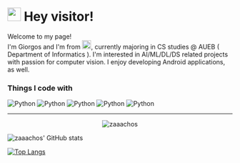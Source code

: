 <h1><img src="https://emojis.slackmojis.com/emojis/images/1643515023/10521/meow_code.gif?1643515023" width="30"/> Hey visitor!</h1>


<p>Welcome to my page! </br> I'm Giorgos and I'm from <img src="https://emojipedia-us.s3.dualstack.us-west-1.amazonaws.com/thumbs/160/google/313/flag-greece_1f1ec-1f1f7.png" width="20"/>, currently majoring in CS studies @ AUEB ( Department of Informatics ). I'm interested in AI/ML/DL/DS related projects with passion for computer vision. I enjoy developing Android applications, as well. </p>
<h3>Things I code with</h3>
<p>
  <img alt="Python" src="https://img.shields.io/badge/Python-blue?style=for-the-badge&logo=python" />
  <img alt="Python" src="https://img.shields.io/badge/Java-white?style=for-the-badge&logo=java" />
  <img alt="Python" src="https://img.shields.io/badge/Kotlin-blueviolet?style=for-the-badge&logo=kotlin" />
  <img alt="Python" src="https://img.shields.io/badge/Tensorflow-orange?style=for-the-badge&logo=tensorflow" />
  <img alt="Python" src="https://img.shields.io/badge/PyTorch-red?style=for-the-badge&logo=pytorch" />
</p>

------------
<p align="center"> <img src="https://komarev.com/ghpvc/?username=zaaachos" alt="zaaachos" /> </p>

![zaaachos' GitHub stats](https://github-readme-stats.vercel.app/api?username=zaaachos&show_icons=true&theme=tokyonight)

[![Top Langs](https://github-readme-stats.vercel.app/api/top-langs/?username=zaaachos)](https://github.com/zaaachos/github-readme-stats)





